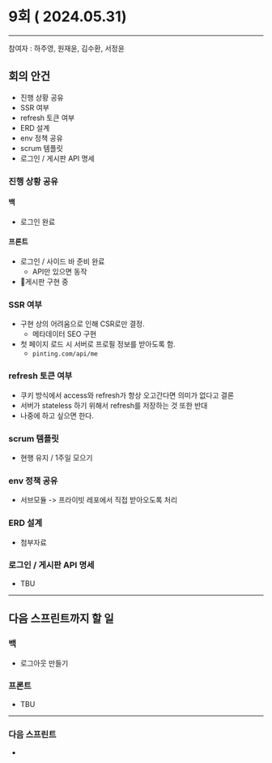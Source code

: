 # 9회 ( 2024.05.31)

---

참여자 : 하주영, 원재윤, 김수환, 서정윤

## 회의 안건

- 진행 상황 공유
- SSR 여부
- refresh 토큰 여부
- ERD 설계
- env 정책 공유
- scrum 템플릿
- 로그인 / 게시판 API 명세
### 진행 상황 공유
#### 백
- 로그인 완료
#### 프론트
- 로그인 / 사이드 바 준비 완료
	- API만 있으면 동작
- 게시판 구현 중
### SSR 여부
- 구현 상의 어려움으로 인해 CSR로만 결정.
	- 메타데이터 SEO 구현
- 첫 페이지 로드 시 서버로 프로필 정보를 받아도록 함.
	- `pinting.com/api/me`
### refresh 토큰 여부
- 쿠키 방식에서 access와 refresh가 항상 오고간다면 의미가 없다고 결론
- 서버가 stateless 하기 위해서 refresh를 저장하는 것 또한 반대
- 나중에 하고 싶으면 한다.
### scrum 템플릿
- 현행 유지 / 1주일 모으기
### env 정책 공유
- 서브모듈 -> 프라이빗 레포에서 직접 받아오도록 처리
### ERD 설계
- 첨부자료
### 로그인 / 게시판 API 명세
- TBU

---
## 다음 스프린트까지 할 일
### 백
- 로그아웃 만들기

### 프론트
- TBU

---
### 다음 스프린트
- 
